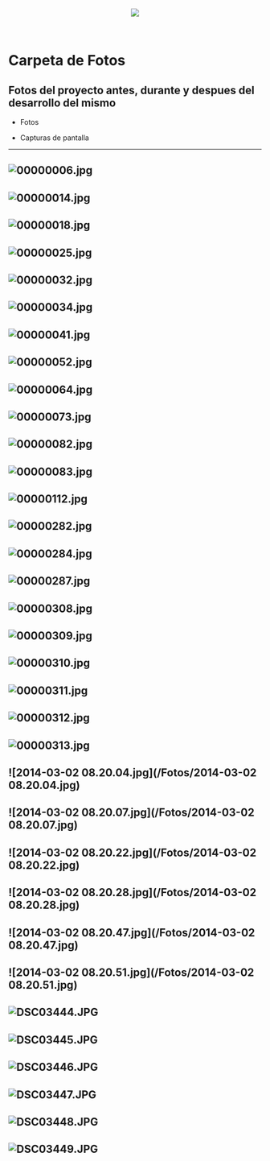 <br/>
<p align="center">
  <img src="https://avatars2.githubusercontent.com/u/15052789?v=3&s=200">
</p>
<br/>

# Carpeta de Fotos

## Fotos del proyecto antes, durante y despues del desarrollo del mismo

* Fotos

* Capturas de pantalla

---
![00000006.jpg](/Fotos/00000006.jpg)
---
![00000014.jpg](/Fotos/00000014.jpg)
---
![00000018.jpg](/Fotos/00000018.jpg)
---
![00000025.jpg](/Fotos/00000025.jpg)
---
![00000032.jpg](/Fotos/00000032.jpg)
---
![00000034.jpg](/Fotos/00000034.jpg)
---
![00000041.jpg](/Fotos/00000041.jpg)
---
![00000052.jpg](/Fotos/00000052.jpg)
---
![00000064.jpg](/Fotos/00000064.jpg)
---
![00000073.jpg](/Fotos/00000073.jpg)
---
![00000082.jpg](/Fotos/00000082.jpg)
---
![00000083.jpg](/Fotos/00000083.jpg)
---
![00000112.jpg](/Fotos/00000112.jpg)
---
![00000282.jpg](/Fotos/00000282.jpg)
---
![00000284.jpg](/Fotos/00000284.jpg)
---
![00000287.jpg](/Fotos/00000287.jpg)
---
![00000308.jpg](/Fotos/00000308.jpg)
---
![00000309.jpg](/Fotos/00000309.jpg)
---
![00000310.jpg](/Fotos/00000310.jpg)
---
![00000311.jpg](/Fotos/00000311.jpg)
---
![00000312.jpg](/Fotos/00000312.jpg)
---
![00000313.jpg](/Fotos/00000313.jpg)
---
![2014-03-02 08.20.04.jpg](/Fotos/2014-03-02 08.20.04.jpg)
---
![2014-03-02 08.20.07.jpg](/Fotos/2014-03-02 08.20.07.jpg)
---
![2014-03-02 08.20.22.jpg](/Fotos/2014-03-02 08.20.22.jpg)
---
![2014-03-02 08.20.28.jpg](/Fotos/2014-03-02 08.20.28.jpg)
---
![2014-03-02 08.20.47.jpg](/Fotos/2014-03-02 08.20.47.jpg)
---
![2014-03-02 08.20.51.jpg](/Fotos/2014-03-02 08.20.51.jpg)
---
![DSC03444.JPG](/Fotos/DSC03444.JPG)
---
![DSC03445.JPG](/Fotos/DSC03445.JPG)
---
![DSC03446.JPG](/Fotos/DSC03446.JPG)
---
![DSC03447.JPG](/Fotos/DSC03447.JPG)
---
![DSC03448.JPG](/Fotos/DSC03448.JPG)
---
![DSC03449.JPG](/Fotos/DSC03449.JPG)
---

